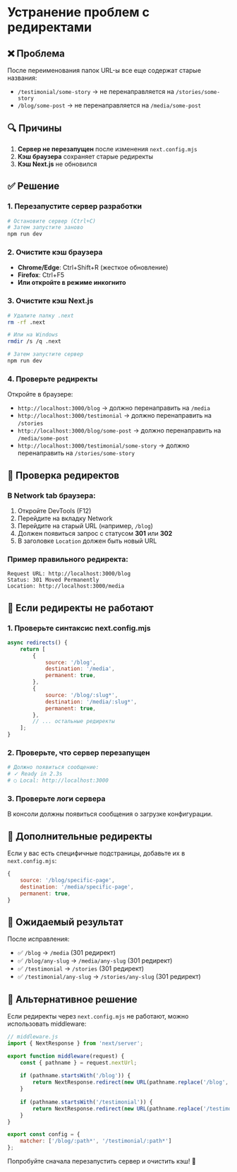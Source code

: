 # Устранение проблем с редиректами

## ❌ Проблема

После переименования папок URL-ы все еще содержат старые названия:
- `/testimonial/some-story` → не перенаправляется на `/stories/some-story`
- `/blog/some-post` → не перенаправляется на `/media/some-post`

## 🔍 Причины

1. **Сервер не перезапущен** после изменения `next.config.mjs`
2. **Кэш браузера** сохраняет старые редиректы
3. **Кэш Next.js** не обновился

## ✅ Решение

### 1. Перезапустите сервер разработки

```bash
# Остановите сервер (Ctrl+C)
# Затем запустите заново
npm run dev
```

### 2. Очистите кэш браузера

- **Chrome/Edge**: Ctrl+Shift+R (жесткое обновление)
- **Firefox**: Ctrl+F5
- **Или откройте в режиме инкогнито**

### 3. Очистите кэш Next.js

```bash
# Удалите папку .next
rm -rf .next

# Или на Windows
rmdir /s /q .next

# Затем запустите сервер
npm run dev
```

### 4. Проверьте редиректы

Откройте в браузере:
- `http://localhost:3000/blog` → должно перенаправить на `/media`
- `http://localhost:3000/testimonial` → должно перенаправить на `/stories`
- `http://localhost:3000/blog/some-post` → должно перенаправить на `/media/some-post`
- `http://localhost:3000/testimonial/some-story` → должно перенаправить на `/stories/some-story`

## 🔧 Проверка редиректов

### В Network tab браузера:
1. Откройте DevTools (F12)
2. Перейдите на вкладку Network
3. Перейдите на старый URL (например, `/blog`)
4. Должен появиться запрос с статусом **301** или **302**
5. В заголовке `Location` должен быть новый URL

### Пример правильного редиректа:
```
Request URL: http://localhost:3000/blog
Status: 301 Moved Permanently
Location: http://localhost:3000/media
```

## 🚨 Если редиректы не работают

### 1. Проверьте синтаксис next.config.mjs

```javascript
async redirects() {
    return [
        {
            source: '/blog',
            destination: '/media',
            permanent: true,
        },
        {
            source: '/blog/:slug*',
            destination: '/media/:slug*',
            permanent: true,
        },
        // ... остальные редиректы
    ];
}
```

### 2. Проверьте, что сервер перезапущен

```bash
# Должно появиться сообщение:
# ✓ Ready in 2.3s
# ○ Local: http://localhost:3000
```

### 3. Проверьте логи сервера

В консоли должны появиться сообщения о загрузке конфигурации.

## 📝 Дополнительные редиректы

Если у вас есть специфичные подстраницы, добавьте их в `next.config.mjs`:

```javascript
{
    source: '/blog/specific-page',
    destination: '/media/specific-page',
    permanent: true,
}
```

## 🎯 Ожидаемый результат

После исправления:
- ✅ `/blog` → `/media` (301 редирект)
- ✅ `/blog/any-slug` → `/media/any-slug` (301 редирект)
- ✅ `/testimonial` → `/stories` (301 редирект)
- ✅ `/testimonial/any-slug` → `/stories/any-slug` (301 редирект)

## 🔄 Альтернативное решение

Если редиректы через `next.config.mjs` не работают, можно использовать middleware:

```javascript
// middleware.js
import { NextResponse } from 'next/server';

export function middleware(request) {
    const { pathname } = request.nextUrl;
    
    if (pathname.startsWith('/blog')) {
        return NextResponse.redirect(new URL(pathname.replace('/blog', '/media'), request.url));
    }
    
    if (pathname.startsWith('/testimonial')) {
        return NextResponse.redirect(new URL(pathname.replace('/testimonial', '/stories'), request.url));
    }
}

export const config = {
    matcher: ['/blog/:path*', '/testimonial/:path*']
};
```

Попробуйте сначала перезапустить сервер и очистить кэш! 🚀
